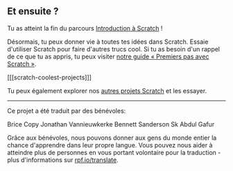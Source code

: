 ## Et ensuite ?

Tu as atteint la fin du parcours [Introduction à Scratch](https://projects.raspberrypi.org/fr-FR/pathways/scratch-intro) !

Désormais, tu peux donner vie à toutes tes idées dans Scratch. Essaie d'utiliser Scratch pour faire d'autres trucs cool. Si tu as besoin d'un rappel de ce que tu as appris, tu peux visiter [notre guide « Premiers pas avec Scratch »](https://projects.raspberrypi.org/fr-FR/projects/getting-started-scratch).

[[[scratch-coolest-projects]]]

Tu peux également explorer nos [autres projets Scratch](https://projects.raspberrypi.org/fr-FR/projects?software%5B%5D=scratch&curriculum%5B%5D=%201) et les essayer.

***
Ce projet a été traduit par des bénévoles:

Brice Copy
Jonathan Vannieuwkerke
Bennett Sanderson
Sk Abdul Gafur

Grâce aux bénévoles, nous pouvons donner aux gens du monde entier la chance d'apprendre dans leur propre langue. Vous pouvez nous aider à atteindre plus de personnes en vous portant volontaire pour la traduction - plus d'informations sur [rpf.io/translate](https://rpf.io/translate).
